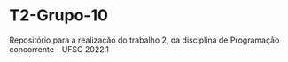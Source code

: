 # T2-Grupo-10
Repositório para a realização do trabalho 2, da disciplina de Programação concorrente - UFSC 2022.1 
